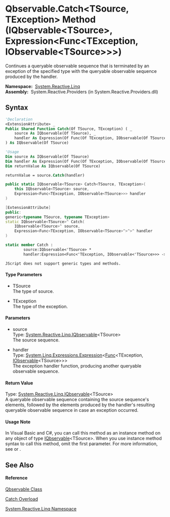 # Qbservable.Catch\<TSource, TException\> Method (IQbservable\<TSource\>, Expression\<Func\<TException, IObservable\<TSource\>\>\>)

Continues a queryable observable sequence that is terminated by an exception of the specified type with the queryable observable sequence produced by the handler.

**Namespace:**  [System.Reactive.Linq](System.Reactive.Linq\System.Reactive.Linq.md)  
**Assembly:**  System.Reactive.Providers (in System.Reactive.Providers.dll)

## Syntax

```vb
'Declaration
<ExtensionAttribute> _
Public Shared Function Catch(Of TSource, TException) ( _
    source As IQbservable(Of TSource), _
    handler As Expression(Of Func(Of TException, IObservable(Of TSource))) _
) As IQbservable(Of TSource)
```

```vb
'Usage
Dim source As IQbservable(Of TSource)
Dim handler As Expression(Of Func(Of TException, IObservable(Of TSource)))
Dim returnValue As IQbservable(Of TSource)

returnValue = source.Catch(handler)
```

```csharp
public static IQbservable<TSource> Catch<TSource, TException>(
    this IQbservable<TSource> source,
    Expression<Func<TException, IObservable<TSource>>> handler
)
```

```c++
[ExtensionAttribute]
public:
generic<typename TSource, typename TException>
static IQbservable<TSource>^ Catch(
    IQbservable<TSource>^ source, 
    Expression<Func<TException, IObservable<TSource>^>^>^ handler
)
```

```fsharp
static member Catch : 
        source:IQbservable<'TSource> * 
        handler:Expression<Func<'TException, IObservable<'TSource>>> -> IQbservable<'TSource> 
```

```jscript
JScript does not support generic types and methods.
```

#### Type Parameters

- TSource  
  The type of source.

- TException  
  The type of the exception.

#### Parameters

- source  
  Type: [System.Reactive.Linq.IQbservable](IQbservable\IQbservable(TSource).md)\<TSource\>  
  The source sequence.

- handler  
  Type: [System.Linq.Expressions.Expression](https://msdn.microsoft.com/en-us/library/Bb335710)\<[Func](https://msdn.microsoft.com/en-us/library/Bb549151)\<TException, [IObservable](https://msdn.microsoft.com/en-us/library/Dd990377)\<TSource\>\>\>  
  The exception handler function, producing another queryable observable sequence.

#### Return Value

Type: [System.Reactive.Linq.IQbservable](IQbservable\IQbservable(TSource).md)\<TSource\>  
A queryable observable sequence containing the source sequence's elements, followed by the elements produced by the handler's resulting queryable observable sequence in case an exception occurred.

#### Usage Note

In Visual Basic and C\#, you can call this method as an instance method on any object of type [IQbservable](IQbservable\IQbservable(TSource).md)\<TSource\>. When you use instance method syntax to call this method, omit the first parameter. For more information, see [](https://msdn.microsoft.com/en-us/library/Bb384936) or [](https://msdn.microsoft.com/en-us/library/Bb383977).

## See Also

#### Reference

[Qbservable Class](Qbservable\Qbservable.md)

[Catch Overload](Catch\Qbservable.Catch.md)

[System.Reactive.Linq Namespace](System.Reactive.Linq\System.Reactive.Linq.md)








